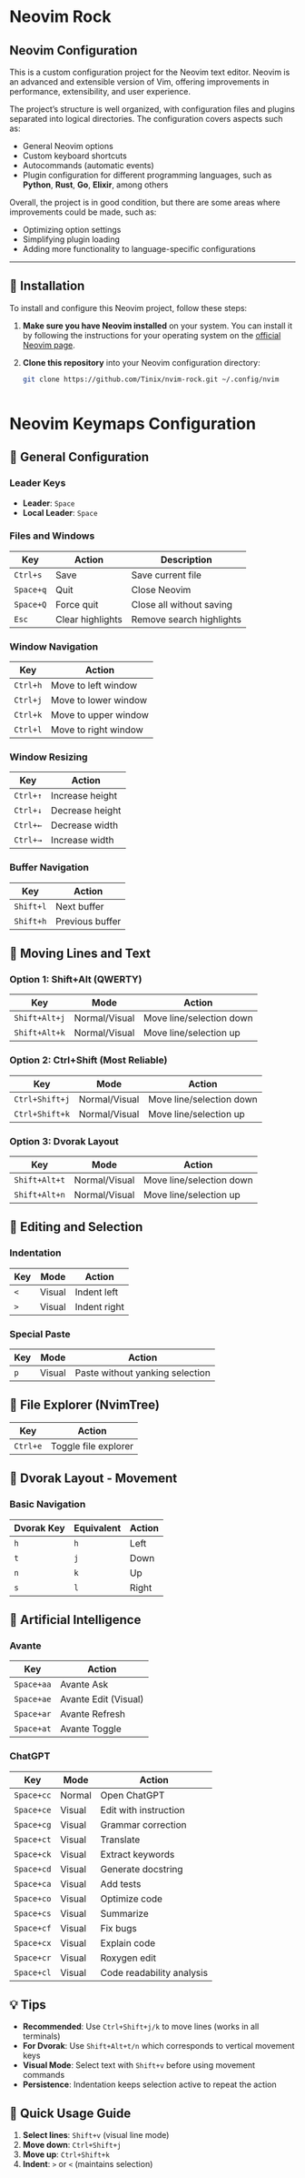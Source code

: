# Neovim Rock

## Neovim Configuration

This is a custom configuration project for the Neovim text editor.
Neovim is an advanced and extensible version of Vim, offering improvements in performance, extensibility, and user experience.

The project’s structure is well organized, with configuration files and plugins separated into logical directories. The configuration covers aspects such as:

- General Neovim options
- Custom keyboard shortcuts
- Autocommands (automatic events)
- Plugin configuration for different programming languages, such as **Python**, **Rust**, **Go**, **Elixir**, among others

Overall, the project is in good condition, but there are some areas where improvements could be made, such as:

- Optimizing option settings
- Simplifying plugin loading
- Adding more functionality to language-specific configurations

---

## 🚀 Installation

To install and configure this Neovim project, follow these steps:

1. **Make sure you have Neovim installed** on your system.
   You can install it by following the instructions for your operating system on the [official Neovim page](https://neovim.io/).

2. **Clone this repository** into your Neovim configuration directory:

   ```bash
   git clone https://github.com/Tinix/nvim-rock.git ~/.config/nvim



# Neovim Keymaps Configuration

## 🎯 General Configuration

### Leader Keys
- **Leader**: `Space`
- **Local Leader**: `Space`

### Files and Windows
| Key | Action | Description |
|-----|--------|-------------|
| `Ctrl+s` | Save | Save current file |
| `Space+q` | Quit | Close Neovim |
| `Space+Q` | Force quit | Close all without saving |
| `Esc` | Clear highlights | Remove search highlights |

### Window Navigation
| Key | Action |
|-----|--------|
| `Ctrl+h` | Move to left window |
| `Ctrl+j` | Move to lower window |
| `Ctrl+k` | Move to upper window |
| `Ctrl+l` | Move to right window |

### Window Resizing
| Key | Action |
|-----|--------|
| `Ctrl+↑` | Increase height |
| `Ctrl+↓` | Decrease height |
| `Ctrl+←` | Decrease width |
| `Ctrl+→` | Increase width |

### Buffer Navigation
| Key | Action |
|-----|--------|
| `Shift+l` | Next buffer |
| `Shift+h` | Previous buffer |

## 📝 Moving Lines and Text

### Option 1: Shift+Alt (QWERTY)
| Key | Mode | Action |
|-----|------|--------|
| `Shift+Alt+j` | Normal/Visual | Move line/selection down |
| `Shift+Alt+k` | Normal/Visual | Move line/selection up |

### Option 2: Ctrl+Shift (Most Reliable)
| Key | Mode | Action |
|-----|------|--------|
| `Ctrl+Shift+j` | Normal/Visual | Move line/selection down |
| `Ctrl+Shift+k` | Normal/Visual | Move line/selection up |

### Option 3: Dvorak Layout
| Key | Mode | Action |
|-----|------|--------|
| `Shift+Alt+t` | Normal/Visual | Move line/selection down |
| `Shift+Alt+n` | Normal/Visual | Move line/selection up |

## 🔄 Editing and Selection

### Indentation
| Key | Mode | Action |
|-----|------|--------|
| `<` | Visual | Indent left |
| `>` | Visual | Indent right |

### Special Paste
| Key | Mode | Action |
|-----|------|--------|
| `p` | Visual | Paste without yanking selection |

## 🌳 File Explorer (NvimTree)
| Key | Action |
|-----|--------|
| `Ctrl+e` | Toggle file explorer |

## 🎹 Dvorak Layout - Movement

### Basic Navigation
| Dvorak Key | Equivalent | Action |
|------------|------------|--------|
| `h` | `h` | Left |
| `t` | `j` | Down |
| `n` | `k` | Up |
| `s` | `l` | Right |

## 🤖 Artificial Intelligence

### Avante
| Key | Action |
|-----|--------|
| `Space+aa` | Avante Ask |
| `Space+ae` | Avante Edit (Visual) |
| `Space+ar` | Avante Refresh |
| `Space+at` | Avante Toggle |

### ChatGPT
| Key | Mode | Action |
|-----|------|--------|
| `Space+cc` | Normal | Open ChatGPT |
| `Space+ce` | Visual | Edit with instruction |
| `Space+cg` | Visual | Grammar correction |
| `Space+ct` | Visual | Translate |
| `Space+ck` | Visual | Extract keywords |
| `Space+cd` | Visual | Generate docstring |
| `Space+ca` | Visual | Add tests |
| `Space+co` | Visual | Optimize code |
| `Space+cs` | Visual | Summarize |
| `Space+cf` | Visual | Fix bugs |
| `Space+cx` | Visual | Explain code |
| `Space+cr` | Visual | Roxygen edit |
| `Space+cl` | Visual | Code readability analysis |

## 💡 Tips

- **Recommended**: Use `Ctrl+Shift+j/k` to move lines (works in all terminals)
- **For Dvorak**: Use `Shift+Alt+t/n` which corresponds to vertical movement keys
- **Visual Mode**: Select text with `Shift+v` before using movement commands
- **Persistence**: Indentation keeps selection active to repeat the action

## 🚀 Quick Usage Guide

1. **Select lines**: `Shift+v` (visual line mode)
2. **Move down**: `Ctrl+Shift+j`
3. **Move up**: `Ctrl+Shift+k`
4. **Indent**: `>` or `<` (maintains selection)
